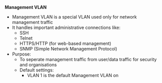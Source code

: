 **Management VLAN**
- Management VLAN is a special VLAN used only for network management traffic
- It handles important administrative connections like:
	- SSH
	- Telnet
	- HTTPS/HTTP (for web-based management)
	- SNMP (Simple Network Management Protocol)
- Purpose:
	- To seperate management traffic from user/data traffic for security and organisations
	- Default settings:
		- VLAN 1 is the default Management VLAN on 